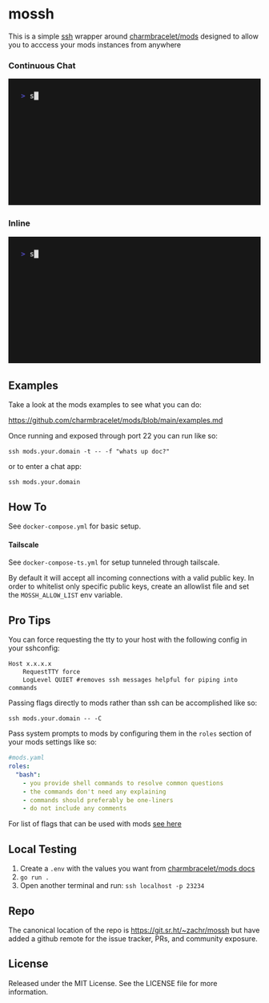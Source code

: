 # mossh                                                                   
                                                                     
This is a simple [ssh](https://github.com/charmbracelet/wish) wrapper around [charmbracelet/mods](https://github.com/charmbracelet/mods) designed to allow you to acccess your mods instances from anywhere

### Continuous Chat

![demo](chat.gif)

### Inline

![demo](pipe.gif)


## Examples
Take a look at the mods examples to see what you can do:

https://github.com/charmbracelet/mods/blob/main/examples.md

Once running and exposed through port 22 you can run like so:

```
ssh mods.your.domain -t -- -f "whats up doc?"
```

or to enter a chat app:
```
ssh mods.your.domain
```

## How To                                         
See `docker-compose.yml` for basic setup. 

#### Tailscale
See `docker-compose-ts.yml` for setup tunneled through tailscale. 

By default it will accept all incoming connections with a valid public key. In order to whitelist only specific public keys, create an allowlist file and set the `MOSSH_ALLOW_LIST` env variable. 

## Pro Tips
You can force requesting the tty to your host with the following config in your sshconfig:

```
Host x.x.x.x
    RequestTTY force
    LogLevel QUIET #removes ssh messages helpful for piping into commands
```

Passing flags directly to mods rather than ssh can be accomplished like so:

```
ssh mods.your.domain -- -C
```

Pass system prompts to mods by configuring them in the `roles` section of your mods settings like so:

```yaml
#mods.yaml
roles:
  "bash":
    - you provide shell commands to resolve common questions
    - the commands don't need any explaining
    - commands should preferably be one-liners
    - do not include any comments
```

For list of flags that can be used with mods [see here](https://github.com/charmbracelet/mods)

## Local Testing
1. Create a `.env` with the values you want from [charmbracelet/mods docs](https://github.com/charmbracelet/mods)
2. `go run .`
3. Open another terminal and run: `ssh localhost -p 23234`


## Repo
The canonical location of the repo is https://git.sr.ht/~zachr/mossh but have added a github remote for the issue tracker, PRs, and community exposure. 

## License                                                             
Released under the MIT License. See the  LICENSE  file for more  
information.